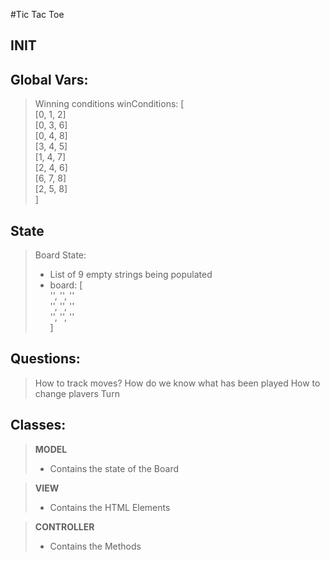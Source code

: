 #Tic Tac Toe
## INIT
## Global Vars:
> Winning conditions
winConditions: [
                 <br>
        [0, 1, 2]<br>
        [0, 3, 6]<br>
        [0, 4, 8]<br>
        [3, 4, 5]<br>
        [1, 4, 7]<br>
        [2, 4, 6]<br>
        [6, 7, 8]<br>
        [2, 5, 8]<br>
    ]
## State
> Board State:
>   - List of 9 empty strings being populated
>   - board: [      <br>
        '', '', ''  <br>
        '', '', ''  <br>
        '', '', ''  <br>
    ]

## Questions:
> How to track moves?
> How do we know what has been played
> How to change plavers Turn

## Classes:
> **MODEL**
>   - Contains the state of the Board

> **VIEW**
>   - Contains the HTML Elements

> **CONTROLLER**
>   - Contains the Methods
